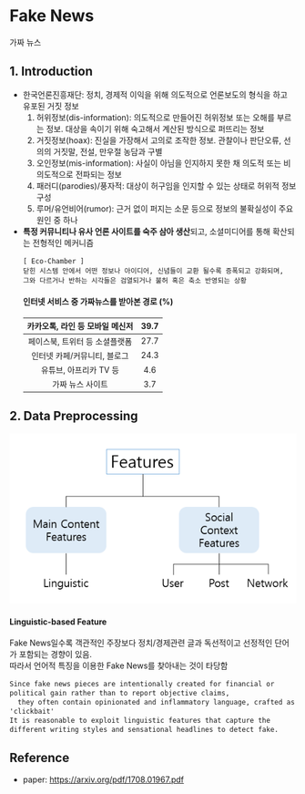 # Fake News
가짜 뉴스

## 1. Introduction
* 한국언론진흥재단: 정치, 경제적 이익을 위해 의도적으로 언론보도의 형식을 하고 유포된 거짓 정보
  1. 허위정보(dis-information): 의도적으로 만들어진 허위정보 또는 오해를 부르는 정보. 대상을 속이기 위해 숙고해서 계산된 방식으로 퍼뜨리는 정보
  2. 거짓정보(hoax): 진실을 가장해서 고의로 조작한 정보. 관찰이나 판단오류, 선의의 거짓말, 전설, 만우절 농담과 구별
  3. 오인정보(mis-information): 사실이 아님을 인지하지 못한 채 의도적 또는 비의도적으로 전파되는 정보
  4. 패러디(parodies)/풍자적: 대상이 허구임을 인지할 수 있는 상태로 허위적 정보 구성
  5. 루머/유언비어(rumor): 근거 없이 퍼지는 소문 등으로 정보의 불확실성이 주요 원인 중 하나
* **특정 커뮤니티나 유사 언론 사이트를 숙주 삼아 생산**되고, 소셜미디어를 통해 확산되는 전형적인 메커니즘  
  ```
  [ Eco-Chamber ]
  닫힌 시스템 안에서 어떤 정보나 아이디어, 신념들이 교환 될수록 증폭되고 강화되며,
  그와 다르거나 반하는 시각들은 검열되거나 불허 혹은 축소 반영되는 상황
  ```
  #### 인터넷 서비스 중 가짜뉴스를 받아본 경로 (%)
  |카카오톡, 라인 등 모바일 메신저|39.7|
  |:--:|:--:|
  |페이스북, 트위터 등 소셜플랫폼|27.7|
  |인터넷 카페/커뮤니티, 블로그|24.3|
  |유튜브, 아프리카 TV 등|4.6|
  |가짜 뉴스 사이트|3.7|
  
## 2. Data Preprocessing
![image](./preprocessing.PNG)
#### Linguistic-based Feature  
Fake News일수록 객관적인 주장보다 정치/경제관련 글과 독선적이고 선정적인 단어가 포함되는 경향이 있음.<br>따라서 언어적 특징을 이용한 Fake News를 찾아내는 것이 타당함
```
Since fake news pieces are intentionally created for financial or political gain rather than to report objective claims,
  they often contain opinionated and inflammatory language, crafted as 'clickbait'
It is reasonable to exploit linguistic features that capture the different writing styles and sensational headlines to detect fake.
```

## Reference
* paper: https://arxiv.org/pdf/1708.01967.pdf
